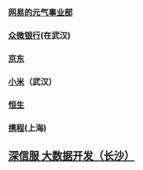 ### [网易的元气事业部](https://campus.163.com/app/personal/apply)

### [众微银行](https://job.webank.com/campus_apply/webankhr/69#/candidateHome/applications)(在武汉)

### [京东](http://campus.jd.com/#/)

### [小米](https://app.mokahr.com/campus_apply/xiaomi/286#/)（武汉）

### [恒生](https://hundsun.zhiye.com/Portal/Apply/Index)

### [携程](https://app.mokahr.com/recommendation-apply/trip/38951?sharePageId=723331&recommendCode=AH6YQ&codeType=1#/job/bc633483-0181-4df9-bea9-74bbecb84259/select)(上海)

## [深信服 大数据开发（长沙）](https://app.mokahr.com/campus_apply/sangfor/27944#/candidateHome/applications)



